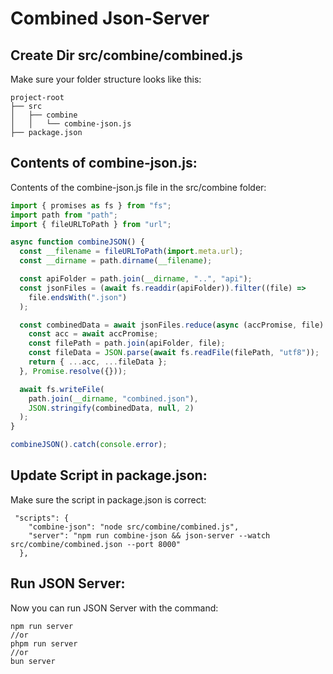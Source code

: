 # Combined Json-Server

## Create Dir src/combine/combined.js
Make sure your folder structure looks like this:
```
project-root
├── src
│   ├── combine
│   │   └── combine-json.js
├── package.json

```
## Contents of combine-json.js: 
Contents of the combine-json.js file in the src/combine folder:
```javascript
import { promises as fs } from "fs";
import path from "path";
import { fileURLToPath } from "url";

async function combineJSON() {
  const __filename = fileURLToPath(import.meta.url);
  const __dirname = path.dirname(__filename);

  const apiFolder = path.join(__dirname, "..", "api");
  const jsonFiles = (await fs.readdir(apiFolder)).filter((file) =>
    file.endsWith(".json")
  );

  const combinedData = await jsonFiles.reduce(async (accPromise, file) => {
    const acc = await accPromise;
    const filePath = path.join(apiFolder, file);
    const fileData = JSON.parse(await fs.readFile(filePath, "utf8"));
    return { ...acc, ...fileData };
  }, Promise.resolve({}));

  await fs.writeFile(
    path.join(__dirname, "combined.json"),
    JSON.stringify(combinedData, null, 2)
  );
}

combineJSON().catch(console.error);
```

## Update Script in package.json:
Make sure the script in package.json is correct:
```
 "scripts": {
    "combine-json": "node src/combine/combined.js",
    "server": "npm run combine-json && json-server --watch src/combine/combined.json --port 8000"
  },
```

## Run JSON Server:
Now you can run JSON Server with the command:
```
npm run server
//or
phpm run server
//or
bun server
```

